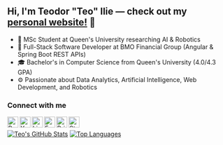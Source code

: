 ## Hi, I'm Teodor "Teo" Ilie — check out my [personal website!](https://teoilie.com) 🧬
- 🤖 MSc Student at Queen's University researching AI & Robotics
- 🏦 Full-Stack Software Developer at BMO Financial Group (Angular & Spring Boot REST APIs)
- 🎓 Bachelor's in Computer Science from Queen's University (4.0/4.3 GPA)
- ⚙️ Passionate about Data Analytics, Artificial Intelligence, Web Development, and Robotics

### Connect with me
[<img align="left" alt="Personal Website" width="25px" src="https://img.icons8.com/ios-filled/100/4a90e2/internet--v1.png" />][personal]
[<img align="left" alt="YouTube" width="25px" src="https://img.icons8.com/ios-filled/150/fa314a/youtube-play.png" />][youtube]
[<img align="left" alt="LinkedIn" width="25px" src="https://img.icons8.com/color/240/26e07f/linkedin.png" />][linkedin]
[<img align="left" alt="Facebook" width="25px" src="https://img.icons8.com/ios-filled/150/4a90e2/facebook-new.png" />][facebook]
[<img align="left" alt="BrickSafe LEGO Projects" width="25px" src="https://img.icons8.com/ios-filled/50/26e07f/plugin.png"/>][bricksafe]
[<img align="left" alt="Strava Running" width="25px" src="https://img.icons8.com/external-tal-revivo-color-tal-revivo/96/26e07f/external-strava-mobile-app-and-website-connect-runners-and-cyclists-logo-color-tal-revivo.png" />][strava]
<br />

[personal]: https://teoilie.com
[youtube]: https://www.youtube.com/user/TeoTechnicTaken
[linkedin]: https://www.linkedin.com/in/teodorilie/
[facebook]: https://www.facebook.com/profile.php?id=100004509104826
[bricksafe]: https://bricksafe.com/pages/Teo_LEGO_Technic
[strava]: https://www.strava.com/athletes/9039374

[![Teo's GitHub Stats](https://github-readme-stats.vercel.app/api?username=teoilie&count_private=true&show_icons=true&theme=dracula&hide_rank=true&hide=stars)](https://github.com/anuraghazra/github-readme-stats)
[![Top Languages](https://github-readme-stats.vercel.app/api/top-langs/?username=teoilie&layout=compact&theme=dracula)](https://github.com/anuraghazra/github-readme-stats)
